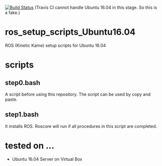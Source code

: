 [![Build Status](https://travis-ci.org/ryuichiueda/ros_setup_scripts_Ubuntu16.04_server.svg?branch=master)](https://travis-ci.org/ryuichiueda/ros_setup_scripts_Ubuntu16.04_server)
(Travis CI cannot handle Ubuntu 16.04 in this stage. So this is a fake.)

# ros_setup_scripts_Ubuntu16.04

ROS (Kinetic Kame) setup scripts for Ubuntu 16.04

# scripts

## step0.bash

A script before using this repository. The script can be used by copy and paste.

## step1.bash

It installs ROS. Roscore will run if all procedures in this script are completed.

# tested on ...

* Ubuntu 16.04 Server on Virtual Box
